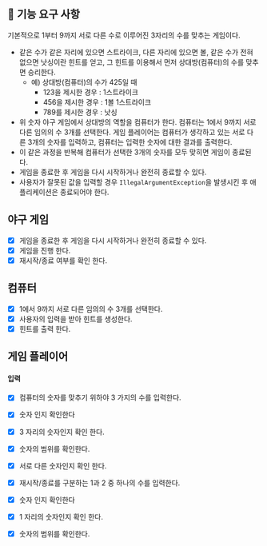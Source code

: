 ## 🚀 기능 요구 사항

기본적으로 1부터 9까지 서로 다른 수로 이루어진 3자리의 수를 맞추는 게임이다.

- 같은 수가 같은 자리에 있으면 스트라이크, 다른 자리에 있으면 볼, 같은 수가 전혀 없으면 낫싱이란 힌트를 얻고, 그 힌트를 이용해서 먼저 상대방(컴퓨터)의 수를 맞추면 승리한다.
    - 예) 상대방(컴퓨터)의 수가 425일 때
        - 123을 제시한 경우 : 1스트라이크
        - 456을 제시한 경우 : 1볼 1스트라이크
        - 789를 제시한 경우 : 낫싱
- 위 숫자 야구 게임에서 상대방의 역할을 컴퓨터가 한다. 컴퓨터는 1에서 9까지 서로 다른 임의의 수 3개를 선택한다. 게임 플레이어는 컴퓨터가 생각하고 있는 서로 다른 3개의 숫자를 입력하고, 컴퓨터는 입력한 숫자에 대한
  결과를 출력한다.
- 이 같은 과정을 반복해 컴퓨터가 선택한 3개의 숫자를 모두 맞히면 게임이 종료된다.
- 게임을 종료한 후 게임을 다시 시작하거나 완전히 종료할 수 있다.
- 사용자가 잘못된 값을 입력할 경우 `IllegalArgumentException`을 발생시킨 후 애플리케이션은 종료되어야 한다.


## 야구 게임
-   [x] 게임을 종료한 후 게임을 다시 시작하거나 완전히 종료할 수 있다.
-   [x] 게임을 진행 한다.
-   [x] 재시작/종료 여부를 확인 한다.

## 컴퓨터
-   [x] 1에서 9까지 서로 다른 임의의 수 3개를 선택한다.
-   [x] 사용자의 입력을 받아 힌트를 생성한다.
-   [x] 힌트를 출력 한다.

## 게임 플레이어

#### 입력
-   [x] 컴퓨터의 숫자를 맞추기 위하야 3 가지의 수를 입력한다.
-   [x] 숫자 인지 확인한다
-   [x] 3 자리의 숫자인지 확인 한다.
-   [x] 숫자의 범위를 확인한다.
-   [x] 서로 다른 숫자인지 확인 한다.

-   [x] 재시작/종료를 구분하는 1과 2 중 하나의 수를 입력한다.
-   [x] 숫자 인지 확인한다
-   [x] 1 자리의 숫자인지 확인 한다.
-   [x] 숫자의 범위를 확인한다.
    
